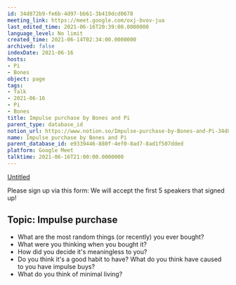 ```yaml
---
id: 34d872b9-fe6b-4d97-bb61-3b419dcd0678
meeting_link: https://meet.google.com/oxj-bvov-jua
last_edited_time: 2021-06-16T20:39:00.0000000
language_level: No limit
created_time: 2021-06-14T02:34:00.0000000
archived: false
indexDate: 2021-06-16
hosts:
- Pi
- Bones
object: page
tags:
- Talk
- 2021-06-16
- Pi
- Bones
title: Impulse purchase by Bones and Pi
parent_type: database_id
notion_url: https://www.notion.so/Impulse-purchase-by-Bones-and-Pi-34d872b9fe6b4d97bb613b419dcd0678
name: Impulse purchase by Bones and Pi
parent_database_id: e9339446-880f-4ef0-8ad7-8ad1f507dded
platform: Google Meet
talktime: 2021-06-16T21:00:00.0000000
---
```


[Untitled](https://www.notion.so/cd877e06ad7149f69157f2c71bad5cca)   

Please sign up via this form:
We will accept the first  5 speakers  that signed up! 


## Topic: Impulse purchase

   - What are the most random things (or recently) you ever bought?
   - What were you thinking when you bought it?
   - How did you decide it's meaningless to you?
   - Do you think it's a good habit to have? What do you think have caused to you have impulse buys?
   - What do you think of minimal living?




